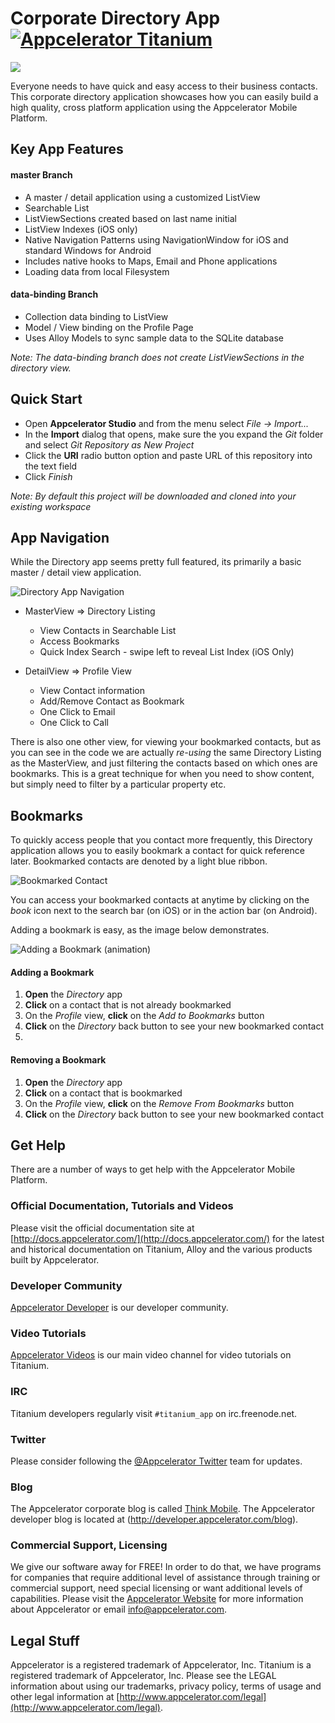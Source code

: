 [titanium-badge]:http://www-static.appcelerator.com/badges/titanium-git-badge-sq.png
[expanded-app]:https://github.com/appcelerator-se/corporate-directory/blob/master/screenshots/directory-expanded.png?raw=true
[app-navigation-gif]:https://github.com/appcelerator-se/corporate-directory/blob/master/screenshots/app-navigation-animated.gif?raw=true
[add-bookmark-gif]:https://github.com/appcelerator-se/corporate-directory/blob/master/screenshots/add-bookmark-animated.gif?raw=true
[bookmark-indicator]:https://github.com/appcelerator-se/corporate-directory/blob/master/screenshots/bookmark-indicator.png?raw=true

Corporate Directory App [![Appcelerator Titanium](http://www-static.appcelerator.com/badges/titanium-git-badge-sq.png)](http://appcelerator.com/titanium/)
=======================

![][expanded-app]


Everyone needs to have quick and easy access to their business contacts. This corporate directory application showcases how you can easily build a high quality, cross platform application using the Appcelerator Mobile Platform.

Key App Features 
----------------

#### master Branch
+ A master / detail application using a customized ListView
+ Searchable List
+ ListViewSections created based on last name initial
+ ListView Indexes (iOS only)
+ Native Navigation Patterns using NavigationWindow for iOS and standard Windows for Android
+ Includes native hooks to Maps, Email and Phone applications
+ Loading data from local Filesystem

#### data-binding Branch
+ Collection data binding to ListView
+ Model / View binding on the Profile Page
+ Uses Alloy Models to sync sample data to the SQLite database

_Note: The data-binding branch does not create ListViewSections in the directory view._

Quick Start
-----------
+ Open **Appcelerator Studio** and from the menu select _File -> Import..._
+ In the **Import** dialog that opens, make sure the you expand the _Git_ folder and select _Git Repository as New Project_
+ Click the **URI** radio button option and paste URL of this repository into the text field
+ Click _Finish_

_Note: By default this project will be downloaded and cloned into your existing workspace_

App Navigation
--------------
While the Directory app seems pretty full featured, its primarily a basic master / detail view application. 

![Directory App Navigation][app-navigation-gif]

+ MasterView => Directory Listing
    + View Contacts in Searchable List
    + Access Bookmarks
    + Quick Index Search - swipe left to reveal List Index (iOS Only)
    
+ DetailView => Profile View
    + View Contact information
    + Add/Remove Contact as Bookmark
    + One Click to Email
    + One Click to Call

There is also one other view, for viewing your bookmarked contacts, but as you can see in the code we are actually _re-using_ the same Directory Listing as the MasterView, and just filtering the contacts based on which ones are bookmarks. This is a great technique for when you need to show content, but simply need to filter by a particular property etc.




Bookmarks
---------
To quickly access people that you contact more frequently, this Directory application allows you to easily bookmark a contact for quick reference later. Bookmarked contacts are denoted by a light blue ribbon. 

![Bookmarked Contact][bookmark-indicator]

You can access your bookmarked contacts at anytime by clicking on the _book_ icon next to the search bar (on iOS) or in the action bar (on Android). 

Adding a bookmark is easy, as the image below demonstrates.

![Adding a Bookmark (animation)][add-bookmark-gif]

#### Adding a Bookmark
1. **Open** the _Directory_ app
2. **Click** on a contact that is not already bookmarked
3. On the _Profile_ view, **click** on the _Add to Bookmarks_ button
4. **Click** on the _Directory_ back button to see your new bookmarked contact
5. 

#### Removing a Bookmark
1. **Open** the _Directory_ app
2. **Click** on a contact that is bookmarked
3. On the _Profile_ view, **click** on the _Remove From Bookmarks_ button
4. **Click** on the _Directory_ back button to see your new bookmarked contact


Get Help
------------

There are a number of ways to get help with the Appcelerator Mobile Platform.

### Official Documentation, Tutorials and Videos

Please visit the official documentation site at [http://docs.appcelerator.com/](http://docs.appcelerator.com/) for the latest and historical documentation on Titanium, Alloy and the various products built by Appcelerator.

### Developer Community 

[Appcelerator Developer](http://developer.appcelerator.com) is our developer community.  

### Video Tutorials

[Appcelerator Videos](http://www.vimeo.com/appcelerator) is our main video channel
for video tutorials on Titanium.

### IRC 

Titanium developers regularly visit `#titanium_app` on irc.freenode.net.

### Twitter

Please consider following the [@Appcelerator Twitter](http://www.twitter.com/appcelerator)
team for updates.

### Blog

The Appcelerator corporate blog is called [Think Mobile](http://thinkmobile.appcelerator.com/blog).
The Appcelerator developer blog is located at (http://developer.appcelerator.com/blog).

### Commercial Support, Licensing

We give our software away for FREE!  In order to do that, we have programs for 
companies that require additional level of assistance through training or commercial support,
need special licensing or want additional levels of capabilities.  Please visit the
[Appcelerator Website](http://www.appcelerator.com) for more information about Appcelerator or
email [info@appcelerator.com](mailto:info@appcelerator.com).


Legal Stuff
-----------

Appcelerator is a registered trademark of Appcelerator, Inc. Titanium is 
a registered trademark of Appcelerator, Inc.  Please see the LEGAL information about using our trademarks,
privacy policy, terms of usage and other legal information at [http://www.appcelerator.com/legal](http://www.appcelerator.com/legal).
